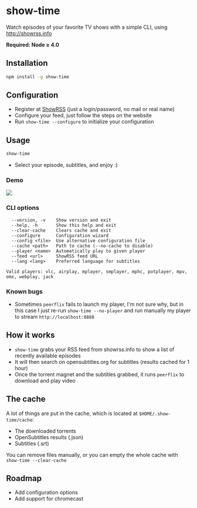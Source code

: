 # show-time

Watch episodes of your favorite TV shows with a simple CLI, using http://showrss.info

**Required: Node ≥ 4.0**

## Installation

```sh
npm install -g show-time
```

## Configuration

* Register at [ShowRSS](http://showrss.info) (just a login/password, no mail or real name)
* Configure your feed, just follow the steps on the website
* Run ``show-time --configure`` to initialize your configuration

## Usage

```sh
show-time
```

* Select your episode, subtitles, and enjoy :)

### Demo

![](https://github.com/naholyr/show-time/raw/master/screencast.gif)

### CLI options

```
  --version, -v    Show version and exit
  --help, -h       Show this help and exit
  --clear-cache    Clears cache and exit
  --configure      Configuration wizard
  --config <file>  Use alternative configuration file
  --cache <path>   Path to cache (--no-cache to disable)
  --player <name>  Automatically play to given player
  --feed <url>     ShowRSS feed URL
  --lang <lang>    Preferred language for subtitles

Valid players: vlc, airplay, mplayer, smplayer, mphc, potplayer, mpv, omx, webplay, jack
```

### Known bugs

* Sometimes ``peerflix`` fails to launch my player, I'm not sure why, but in this case I just re-run ``show-time --no-player`` and run manually my player to stream ``http://localhost:8888``

## How it works

* ``show-time`` grabs your RSS feed from showrss.info to show a list of recently available episodes
* It will then search on opensubtitles.org for subtitles (results cached for 1 hour)
* Once the torrent magnet and the subtitles grabbed, it runs ``peerflix`` to download and play video

## The cache

A lot of things are put in the cache, which is located at ``$HOME/.show-time/cache``:

* The downloaded torrents
* OpenSubtitles results (.json)
* Subtitles (.srt)

You can remove files manually, or you can empty the whole cache with ``show-time --clear-cache``

## Roadmap

* Add configuration options
* Add support for chromecast
